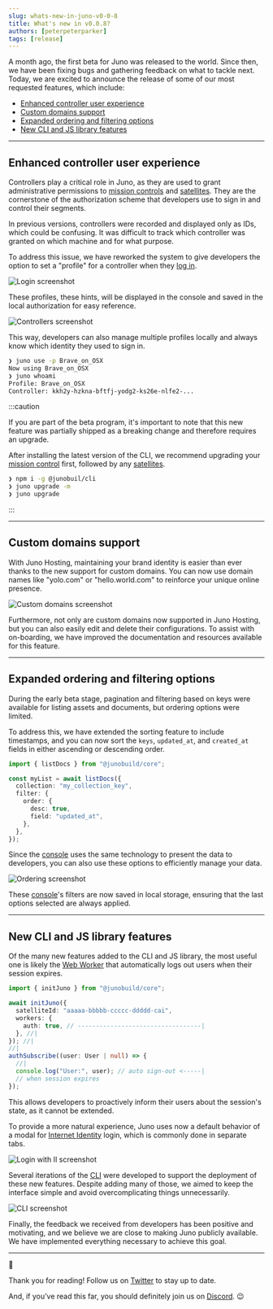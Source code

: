 ```yaml
---
slug: whats-new-in-juno-v0-0-8
title: What's new in v0.0.8?
authors: [peterpeterparker]
tags: [release]
---
```


A month ago, the first beta for Juno was released to the world. Since then, we have been fixing bugs and gathering feedback on what to tackle next. Today, we are excited to announce the release of some of our most requested features, which include:

- [Enhanced controller user experience](#improved-controllers-user-experience)
- [Custom domains support](#custom-domains-support)
- [Expanded ordering and filtering options](#expanded-ordering-and-filtering-options)
- [New CLI and JS library features](#new-cli-and-js-library-features)

---

## Enhanced controller user experience

Controllers play a critical role in Juno, as they are used to grant administrative permissions to [mission controls] and [satellites]. They are the cornerstone of the authorization scheme that developers use to sign in and control their segments.

In previous versions, controllers were recorded and displayed only as IDs, which could be confusing. It was difficult to track which controller was granted on which machine and for what purpose.

To address this issue, we have reworked the system to give developers the option to set a "profile" for a controller when they [log in](/docs/miscellaneous/cli#login).

![Login screenshot](./login.png)

These profiles, these hints, will be displayed in the console and saved in the local authorization for easy reference.

![Controllers screenshot](./controllers.png)

This way, developers can also manage multiple profiles locally and always know which identity they used to sign in.

```bash
❯ juno use -p Brave_on_OSX
Now using Brave_on_OSX
❯ juno whoami
Profile: Brave_on_OSX
Controller: kkh2y-hzkna-bftfj-yodg2-ks26e-nlfe2-...
```

:::caution

If you are part of the beta program, it's important to note that this new feature was partially shipped as a breaking change and therefore requires an upgrade.

After installing the latest version of the CLI, we recommend upgrading your [mission control] first, followed by any [satellites].

```bash
❯ npm i -g @junobuil/cli
❯ juno upgrade -m
❯ juno upgrade
```

:::

---

## Custom domains support

With Juno Hosting, maintaining your brand identity is easier than ever thanks to the new support for custom domains. You can now use domain names like "yolo.com" or "hello.world.com" to reinforce your unique online presence.

![Custom domains screenshot](./custom_domains.png)

Furthermore, not only are custom domains now supported in Juno Hosting, but you can also easily edit and delete their configurations. To assist with on-boarding, we have improved the documentation and resources available for this feature.

---

## Expanded ordering and filtering options

During the early beta stage, pagination and filtering based on keys were available for listing assets and documents, but ordering options were limited.

To address this, we have extended the sorting feature to include timestamps, and you can now sort the `keys`, `updated_at`, and `created_at` fields in either ascending or descending order.

```typescript
import { listDocs } from "@junobuild/core";

const myList = await listDocs({
  collection: "my_collection_key",
  filter: {
    order: {
      desc: true,
      field: "updated_at",
    },
  },
});
```

Since the [console] uses the same technology to present the data to developers, you can also use these options to efficiently manage your data.

![Ordering screenshot](./ordering.png)

These [console]'s filters are now saved in local storage, ensuring that the last options selected are always applied.

---

## New CLI and JS library features

Of the many new features added to the CLI and JS library, the most useful one is likely the [Web Worker](/docs/build/authentication#advanced) that automatically logs out users when their session expires.

```typescript
import { initJuno } from "@junobuild/core";

await initJuno({
  satelliteId: "aaaaa-bbbbb-ccccc-ddddd-cai",
  workers: {
    auth: true, // ----------------------------------|
  }, //|
}); //|
//|
authSubscribe((user: User | null) => {
  //|
  console.log("User:", user); // auto sign-out <-----|
  // when session expires
});
```

This allows developers to proactively inform their users about the session's state, as it cannot be extended.

To provide a more natural experience, Juno uses now a default behavior of a modal for [Internet Identity](https://internetcomputer.org/internet-identity) login, which is commonly done in separate tabs.

![Login with II screenshot](./login-ii.png)

Several iterations of the [CLI](/docs/miscellaneous/cli) were developed to support the deployment of these new features. Despite adding many of those, we aimed to keep the interface simple and avoid overcomplicating things unnecessarily.

![CLI screenshot](./cli.png)

Finally, the feedback we received from developers has been positive and motivating, and we believe we are close to making Juno publicly available. We have implemented everything necessary to achieve this goal.

---

👋

Thank you for reading! Follow us on [Twitter](https://twitter.com/junobuild) to stay up to date.

And, if you’ve read this far, you should definitely join us on [Discord](https://discord.gg/wHZ57Z2RAG). 😉

[console]: /docs/terminology#console
[satellites]: /docs/terminology#satellite
[mission controls]: /docs/terminology#mission-control
[mission control]: /docs/terminology#mission-control
